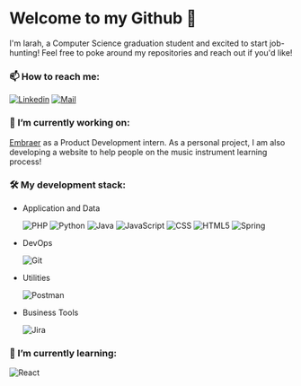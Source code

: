 # Welcome to my Github 👋

I'm Iarah, a Computer Science graduation student and excited to start job-hunting!
Feel free to poke around my repositories and reach out if you'd like!

### 📫 How to reach me:
[![Linkedin](https://www.vectorlogo.zone/logos/linkedin/linkedin-ar21.svg)](https://www.linkedin.com/in/iarahalmeida/) [![Mail](https://www.vectorlogo.zone/logos/gmail/gmail-ar21.svg)](mailto:iarahgda@gmail.com)

### 🔭 I’m currently working on:
[Embraer](https://www.embraer.com) as a Product Development intern.
As a personal project, I am also developing a website to help people on the music instrument learning process!

### 🛠  My development stack:
- Application and Data

    ![PHP](https://www.vectorlogo.zone/logos/php/php-icon.svg) ![Python](https://www.vectorlogo.zone/logos/python/python-icon.svg) ![Java](https://www.vectorlogo.zone/logos/java/java-icon.svg) ![JavaScript](https://www.vectorlogo.zone/logos/javascript/javascript-icon.svg) ![CSS](https://www.vectorlogo.zone/logos/netlifyapp_watercss/netlifyapp_watercss-icon.svg)  ![HTML5](https://www.vectorlogo.zone/logos/w3_html5/w3_html5-icon.svg) ![Spring](https://www.vectorlogo.zone/logos/springio/springio-icon.svg)
- DevOps

    ![Git](https://www.vectorlogo.zone/logos/git-scm/git-scm-icon.svg)
- Utilities

    ![Postman](https://www.vectorlogo.zone/logos/getpostman/getpostman-icon.svg)
- Business Tools

    ![Jira](https://www.vectorlogo.zone/logos/atlassian_jira/atlassian_jira-icon.svg)

### 🌱 I’m currently learning:
![React](https://www.vectorlogo.zone/logos/reactjs/reactjs-icon.svg)
